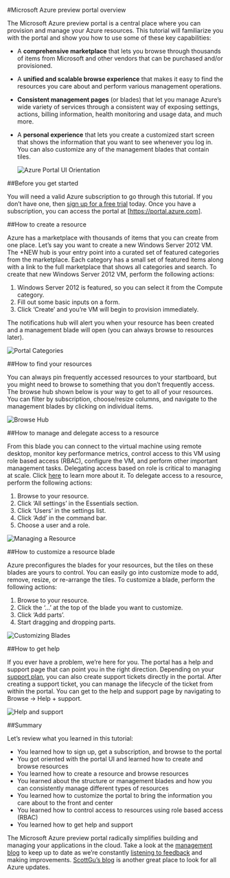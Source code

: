 <properties
    pageTitle="Microsoft Azure preview portal overview"
    description="Learn how to use the Microsoft Azure preview portal."
    services=""
    documentationCenter=""
    authors="davidwrede"
    manager="dwrede"
    editor="jimbe"/>

<tags
    ms.service="na"
    ms.workload="na"
    ms.tgt_pltfrm="na"
    ms.devlang="na" 
    ms.topic="hero-article"
    ms.date="04/28/2015"
    ms.author="dwrede"/>

#Microsoft Azure preview portal overview

The Microsoft Azure preview portal is a central place where you can provision and manage your Azure resources.
This tutorial will familiarize you with the portal and show you how to use some of these key capabilities:

*   A **comprehensive marketplace** that lets you browse through thousands of items from Microsoft and other vendors that can be purchased and/or provisioned.
*   A **unified and scalable browse experience** that makes it easy to find the resources you care about and perform various management operations.
*   **Consistent management pages** (or blades) that let you manage Azure’s wide variety of services through a consistent way of exposing settings, actions, billing information, health monitoring and usage data, and much more.
*   A **personal experience** that lets you create a customized start screen that shows the information that you want to see whenever you log in.
    You can also customize any of the management blades that contain tiles.
    
    ![Azure Portal UI Orientation][uiorientation]

##Before you get started

You will need a valid Azure subscription to go through this tutorial.
If you don’t have one, then [sign up for a free trial](http://azure.microsoft.com/pricing/free-trial/) today.
Once you have a subscription, you can access the portal at [https://portal.azure.com].

##How to create a resource

Azure has a marketplace with thousands of items that you can create from one place.
Let’s say you want to create a new Windows Server 2012 VM.
The +NEW hub is your entry point into a curated set of featured categories from the marketplace.
Each category has a small set of featured items along with a link to the full marketplace that shows all categories and search.
To create that new Windows Server 2012 VM, perform the following actions:

1.  Windows Server 2012 is featured, so you can select it from the Compute category.
2.  Fill out some basic inputs on a form.
3.  Click ‘Create’ and you’re VM will begin to provision immediately.

The notifications hub will alert you when your resource has been created and a management blade will open (you can always browse to resources later).

![Portal Categories][portalcategories]

##How to find your resources

You can always pin frequently accessed resources to your startboard, but you might need to browse to something that you don’t frequently access.
The browse hub shown below is your way to get to all of your resources.
You can filter by subscription, choose/resize columns, and navigate to the management blades by clicking on individual items.

![Browse Hub][browsehub]

##How to manage and delegate access to a resource

From this blade you can connect to the virtual machine using remote desktop, monitor key performance metrics, control access to this VM using role based access (RBAC), configure the VM, and perform other important management tasks.
Delegating access based on role is critical to managing at scale.
Click [here](role-based-access-control-configure.md) to learn more about it.
To delegate access to a resource, perform the following actions:

1.  Browse to your resource.
2.  Click ‘All settings’ in the Essentials section.
3.  Click ‘Users’ in the settings list.
4.  Click ‘Add’ in the command bar.
5.  Choose a user and a role.

![Managing a Resource][manageresource]

##How to customize a resource blade

Azure preconfigures the blades for your resources, but the tiles on these blades are yours to control.
You can easily go into customize mode to add, remove, resize, or re-arrange the tiles.
To customize a blade, perform the following actions:

1.  Browse to your resource.
2.  Click the ‘…’
    at the top of the blade you want to customize.
3.  Click ‘Add parts’.
4.  Start dragging and dropping parts.

![Customizing Blades][customizeblades]

##How to get help

If you ever have a problem, we’re here for you.
The portal has a help and support page that can point you in the right direction.
Depending on your [support plan](http://azure.microsoft.com/support/plans/), you can also create support tickets directly in the portal.
After creating a support ticket, you can manage the lifecycle of the ticket from within the portal.
You can get to the help and support page by navigating to Browse -> Help + support.

![Help and support][helpsupport]

##Summary

Let’s review what you learned in this tutorial:

*   You learned how to sign up, get a subscription, and browse to the portal
*   You got oriented with the portal UI and learned how to create and browse resources
*   You learned how to create a resource and browse resources
*   You learned about the structure or management blades and how you can consistently manage different types of resources
*   You learned how to customize the portal to bring the information you care about to the front and center
*   You learned how to control access to resources using role based access (RBAC)
*   You learned how to get help and support

The Microsoft Azure preview portal radically simplifies building and managing your applications in the cloud.
Take a look at the [management blog](http://azure.microsoft.com/blog/topics/management/) to keep up to date as we’re constantly [listening to feedback](http://feedback.azure.com/forums/223579-azure-preview-portal) and making improvements.
[ScottGu’s blog](http://weblogs.asp.net/scottgu) is another great place to look for all Azure updates.

[uiorientation]: ./media/azure-portal-how-to-use/azure_portal_1.png 

[portalcategories]: ./media/azure-portal-how-to-use/azure_portal_2.png 

[browsehub]: ./media/azure-portal-how-to-use/azure_portal_3.png 

[manageresource]: ./media/azure-portal-how-to-use/azure_portal_4.png 

[customizeblades]: ./media/azure-portal-how-to-use/azure_portal_5.png 

[helpsupport]: ./media/azure-portal-how-to-use/azure_portal_6.png 


